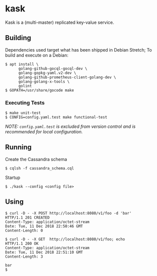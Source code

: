 kask
====

Kask is a (multi-master) replicated key-value service.

## Building

Dependencies used target what has been shipped in Debian Stretch; To build and
execute on a Debian:

    $ apt install \
          golang-github-gocql-gocql-dev \
          golang-gopkg-yaml.v2-dev \
          golang-github-prometheus-client-golang-dev \
          golang-golang-x-tools \
          golint
    $ GOPATH=/usr/share/gocode make

### Executing Tests

    $ make unit-test
    $ CONFIG=config.yaml.test make functional-test

*NOTE: `config.yaml.test` is excluded from version control and is recommended for local configuration.*

## Running

Create the Cassandra schema

    $ cqlsh -f cassandra_schema.cql

Startup

    $ ./kask --config <config file>

## Using

    $ curl -D - -X POST http://localhost:8080/v1/foo -d 'bar'
    HTTP/1.1 201 CREATED
    Content-Type: application/octet-stream
    Date: Tue, 11 Dec 2018 22:50:46 GMT
    Content-Length: 0
    
    $ curl -D - -X GET  http://localhost:8080/v1/foo; echo
    HTTP/1.1 200 OK
    Content-Type: application/octet-stream
    Date: Tue, 11 Dec 2018 22:51:10 GMT
    Content-Length: 3
    
    bar
    $
